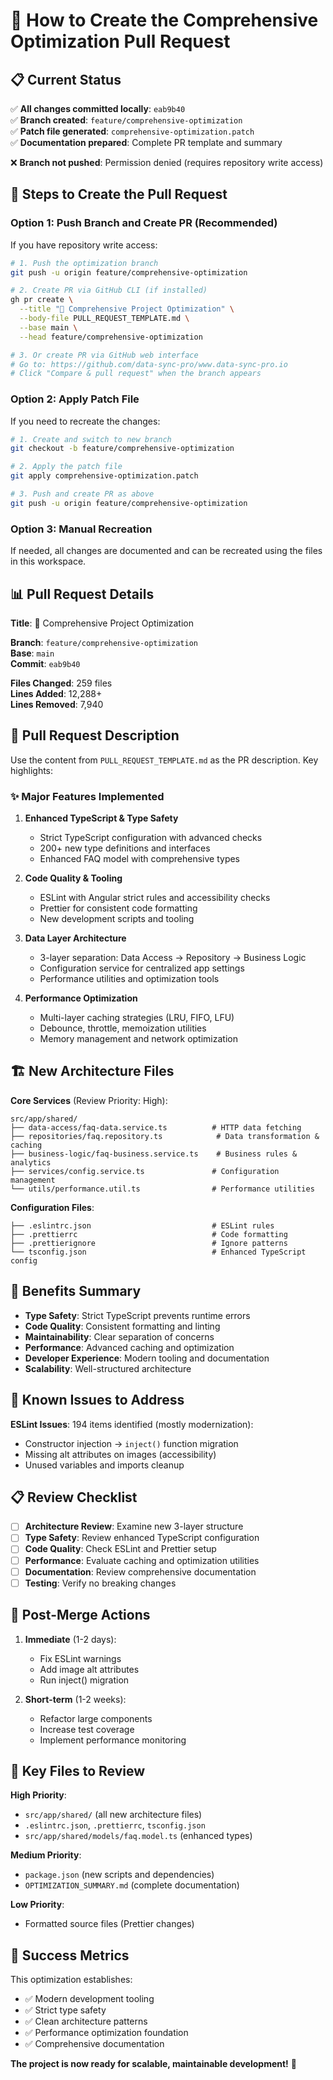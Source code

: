 # 🚀 How to Create the Comprehensive Optimization Pull Request

## 📋 Current Status

✅ **All changes committed locally**: `eab9b40`  
✅ **Branch created**: `feature/comprehensive-optimization`  
✅ **Patch file generated**: `comprehensive-optimization.patch`  
✅ **Documentation prepared**: Complete PR template and summary  

❌ **Branch not pushed**: Permission denied (requires repository write access)

## 🔄 Steps to Create the Pull Request

### Option 1: Push Branch and Create PR (Recommended)

If you have repository write access:

```bash
# 1. Push the optimization branch
git push -u origin feature/comprehensive-optimization

# 2. Create PR via GitHub CLI (if installed)
gh pr create \
  --title "🚀 Comprehensive Project Optimization" \
  --body-file PULL_REQUEST_TEMPLATE.md \
  --base main \
  --head feature/comprehensive-optimization

# 3. Or create PR via GitHub web interface
# Go to: https://github.com/data-sync-pro/www.data-sync-pro.io
# Click "Compare & pull request" when the branch appears
```

### Option 2: Apply Patch File

If you need to recreate the changes:

```bash
# 1. Create and switch to new branch
git checkout -b feature/comprehensive-optimization

# 2. Apply the patch file
git apply comprehensive-optimization.patch

# 3. Push and create PR as above
git push -u origin feature/comprehensive-optimization
```

### Option 3: Manual Recreation

If needed, all changes are documented and can be recreated using the files in this workspace.

## 📊 Pull Request Details

**Title**: 🚀 Comprehensive Project Optimization

**Branch**: `feature/comprehensive-optimization`  
**Base**: `main`  
**Commit**: `eab9b40`

**Files Changed**: 259 files  
**Lines Added**: 12,288+  
**Lines Removed**: 7,940  

## 📝 Pull Request Description

Use the content from `PULL_REQUEST_TEMPLATE.md` as the PR description. Key highlights:

### ✨ Major Features Implemented

1. **Enhanced TypeScript & Type Safety**
   - Strict TypeScript configuration with advanced checks
   - 200+ new type definitions and interfaces
   - Enhanced FAQ model with comprehensive types

2. **Code Quality & Tooling**
   - ESLint with Angular strict rules and accessibility checks
   - Prettier for consistent code formatting
   - New development scripts and tooling

3. **Data Layer Architecture**
   - 3-layer separation: Data Access → Repository → Business Logic
   - Configuration service for centralized app settings
   - Performance utilities and optimization tools

4. **Performance Optimization**
   - Multi-layer caching strategies (LRU, FIFO, LFU)
   - Debounce, throttle, memoization utilities
   - Memory management and network optimization

## 🏗️ New Architecture Files

**Core Services** (Review Priority: High):
```
src/app/shared/
├── data-access/faq-data.service.ts          # HTTP data fetching
├── repositories/faq.repository.ts            # Data transformation & caching
├── business-logic/faq-business.service.ts    # Business rules & analytics
├── services/config.service.ts               # Configuration management
└── utils/performance.util.ts                # Performance utilities
```

**Configuration Files**:
```
├── .eslintrc.json                           # ESLint rules
├── .prettierrc                              # Code formatting
├── .prettierignore                          # Ignore patterns
└── tsconfig.json                            # Enhanced TypeScript config
```

## 🎯 Benefits Summary

- **Type Safety**: Strict TypeScript prevents runtime errors
- **Code Quality**: Consistent formatting and linting
- **Maintainability**: Clear separation of concerns
- **Performance**: Advanced caching and optimization
- **Developer Experience**: Modern tooling and documentation
- **Scalability**: Well-structured architecture

## 🚨 Known Issues to Address

**ESLint Issues**: 194 items identified (mostly modernization):
- Constructor injection → `inject()` function migration
- Missing alt attributes on images (accessibility)
- Unused variables and imports cleanup

## 📋 Review Checklist

- [ ] **Architecture Review**: Examine new 3-layer structure
- [ ] **Type Safety**: Review enhanced TypeScript configuration
- [ ] **Code Quality**: Check ESLint and Prettier setup
- [ ] **Performance**: Evaluate caching and optimization utilities
- [ ] **Documentation**: Review comprehensive documentation
- [ ] **Testing**: Verify no breaking changes

## 🔄 Post-Merge Actions

1. **Immediate** (1-2 days):
   - Fix ESLint warnings
   - Add image alt attributes
   - Run inject() migration

2. **Short-term** (1-2 weeks):
   - Refactor large components
   - Increase test coverage
   - Implement performance monitoring

## 📁 Key Files to Review

**High Priority**:
- `src/app/shared/` (all new architecture files)
- `.eslintrc.json`, `.prettierrc`, `tsconfig.json`
- `src/app/shared/models/faq.model.ts` (enhanced types)

**Medium Priority**:
- `package.json` (new scripts and dependencies)
- `OPTIMIZATION_SUMMARY.md` (complete documentation)

**Low Priority**:
- Formatted source files (Prettier changes)

## 🎉 Success Metrics

This optimization establishes:
- ✅ Modern development tooling
- ✅ Strict type safety
- ✅ Clean architecture patterns
- ✅ Performance optimization foundation
- ✅ Comprehensive documentation

**The project is now ready for scalable, maintainable development!** 🚀
